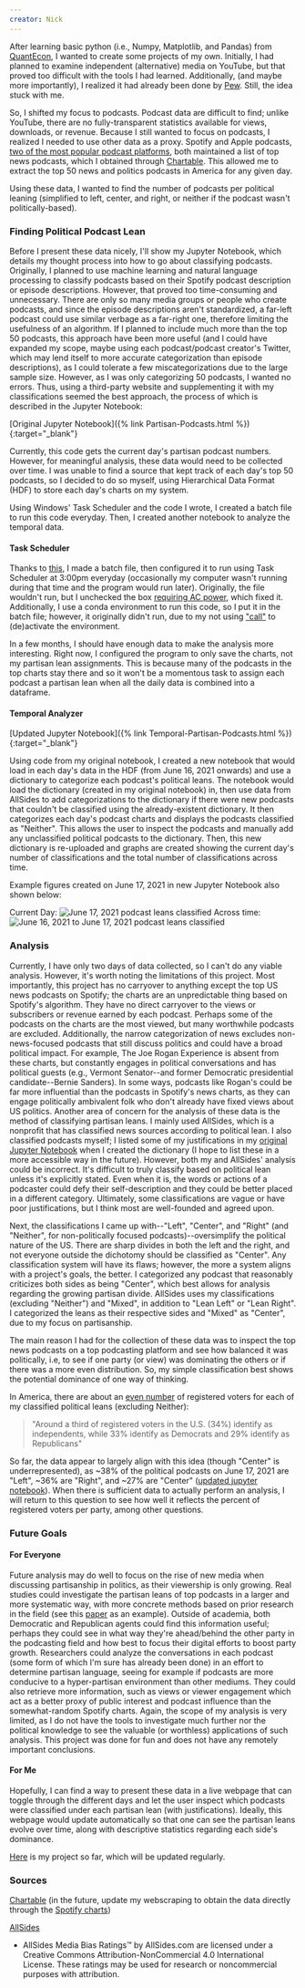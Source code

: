 ```yaml
---
creator: Nick
---
```

After learning basic python (i.e., Numpy, Matplotlib, and Pandas) from [QuantEcon](https://quantecon.org), I wanted to create some projects of my own. Initially, I had planned to examine independent (alternative) media on YouTube, but that proved too difficult with the tools I had learned. Additionally, (and maybe more importantly), I realized it had already been done by [Pew](https://www.journalism.org/2020/09/28/a-closer-look-at-the-channels-producing-news-on-youtube-and-the-videos-themselves/). Still, the idea stuck with me.

So, I shifted my focus to podcasts. Podcast data are difficult to find; unlike YouTube, there are no fully-transparent statistics available for views, downloads, or revenue. Because I still wanted to focus on podcasts, I realized I needed to use other data as a proxy. Spotify and Apple podcasts, [two of the most popular podcast platforms](https://www.statista.com/statistics/943537/podcast-listening-apps-us/), both maintained a list of top news podcasts, which I obtained through [Chartable](https://chartable.com/charts/spotify/united-states-of-america-news-politics). This allowed me to extract the top 50 news and politics podcasts in America for any given day.

Using these data, I wanted to find <!-- both **1)** the impact of each podcast relative to each other and **2)** --> the number of podcasts per political leaning (simplified to left, center, and right, or neither if the podcast wasn't politically-based).

<!-- ### 1) Analyzing Podcast Impact Using Google Trends
Put code here. -->

### Finding Political Podcast Lean
Before I present these data nicely, I'll show my Jupyter Notebook, which details my thought process into how to go about classifying podcasts. Originally, I planned to use machine learning and natural language processing to classify podcasts based on their Spotify podcast description or episode descriptions. However, that proved too time-consuming and unnecessary. There are only so many media groups or people who create podcasts, and since the episode descriptions aren't standardized, a far-left podcast could use similar verbage as a far-right one, therefore limiting the usefulness of an algorithm. If I planned to include much more than the top 50 podcasts, this approach have been more useful (and I could have expanded my scope, maybe using each podcast/podcast creator's Twitter, which may lend itself to more accurate categorization than episode descriptions), as I could tolerate a few miscategorizations due to the large sample size. However, as I was only categorizing 50 podcasts, I wanted no errors. Thus, using a third-party website and supplementing it with my classifications seemed the best approach, the process of which is described in the Jupyter Notebook:

[Original Jupyter Notebook]({% link Partisan-Podcasts.html %}){:target="_blank"}

Currently, this code gets the current day's partisan podcast numbers. However, for meaningful analysis, these data would need to be collected over time. I was unable to find a source that kept track of each day's top 50 podcasts, so I decided to do so myself, using Hierarchical Data Format (HDF) to store each day's charts on my system.

Using Windows' Task Scheduler and the code I wrote, I created a batch file to run this code everyday. Then, I created another notebook to analyze the temporal data.

#### Task Scheduler
Thanks to [this](https://towardsdatascience.com/automate-your-python-scripts-with-task-scheduler-661d0a40b279), I made a batch file, then configured it to run using Task Scheduler at 3:00pm everyday (occasionally my computer wasn't running during that time and the program would run later). Originally, the file wouldn't run, but I unchecked the box [requiring AC power](https://superuser.com/questions/1149391/windows-10-scheduled-tasks-are-not-running), which fixed it. Additionally, I use a conda environment to run this code, so I put it in the batch file; however, it originally didn't run, due to my not using ["call"](https://stackoverflow.com/questions/24678144/conda-environments-and-bat-files) to (de)activate the environment.

In a few months, I should have enough data to make the analysis more interesting. Right now, I configured the program to only save the charts, not my partisan lean assignments. This is because many of the podcasts in the top charts stay there and so it won't be a momentous task to assign each podcast a partisan lean when all the daily data is combined into a dataframe.

#### Temporal Analyzer

[Updated Jupyter Notebook]({% link Temporal-Partisan-Podcasts.html %}){:target="_blank"}

Using code from my original notebook, I created a new notebook that would load in each day's data in the HDF (from June 16, 2021 onwards) and use a dictionary to categorize each podcast's political leans. The notebook would load the dictionary (created in my original notebook) in, then use data from AllSides to add categorizations to the dictionary if there were new podcasts that couldn't be classified using the already-existent dictionary. It then categorizes each day's podcast charts and displays the podcasts classified as "Neither". This allows the user to inspect the podcasts and manually add any unclassified political podcasts to the dictionary. Then, this new dictionary is re-uploaded and graphs are created showing the current day's number of classifications and the total number of classifications across time.

Example figures created on June 17, 2021 in new Jupyter Notebook also shown below:

Current Day:
![June 17, 2021 podcast leans classified](\..\images\podcast_leans_Jun1721.png)
Across time:
![June 16, 2021 to June 17, 2021 podcast leans classified](\..\images\temporal_leans_until_Jun1721.png)


### Analysis
Currently, I have only two days of data collected, so I can't do any viable analysis. However, it's worth noting the limitations of this project. Most importantly, this project has no carryover to anything except the top US news podcasts on Spotify; the charts are an unpredictable thing based on Spotify's algorithm. They have no direct carryover to the views or subscribers or revenue earned by each podcast. Perhaps some of the podcasts on the charts are the most viewed, but many worthwhile podcasts are excluded. Additionally, the narrow categorization of news excludes non-news-focused podcasts that still discuss politics and could have a broad political impact. For example, The Joe Rogan Experience is absent from these charts, but constantly engages in political conversations and has political guests (e.g., Vermont Senator--and former Democratic presidential candidate--Bernie Sanders). In some ways, podcasts like Rogan's could be far more influential than the podcasts in Spotify's news charts, as they can engage politically ambivalent folk who don't already have fixed views about US politics. Another area of concern for the analysis of these data is the method of classifying partisan leans. I mainly used AllSides, which is a nonprofit that has classified news sources according to political lean. I also classified podcasts myself; I listed some of my justifications in my [original Jupyter Notebook](#2-finding-political-podcast-lean) when I created the dictionary (I hope to list these in a more accessible way in the future). However, both my and AllSides' analysis could be incorrect. It's difficult to truly classify based on political lean unless it's explicitly stated. Even when it is, the words or actions of a podcaster could defy their self-description and they could be better placed in a different category. Ultimately, some classifications are vague or have poor justifications, but I think most are well-founded and agreed upon.

Next, the classifications I came up with--"Left", "Center", and "Right" (and "Neither", for non-politically focused podcasts)--oversimplify the political nature of the US. There are sharp divides in both the left and the right, and not everyone outside the dichotomy should be classified as "Center". Any classification system will have its flaws; however, the more a system aligns with a project's goals, the better. I categorized any podcast that reasonably criticizes both sides as being "Center", which best allows for analysis regarding the growing partisan divide. AllSides uses my classifications (excluding "Neither") and "Mixed", in addition to "Lean Left" or "Lean Right". I categorized the leans as their respective sides and "Mixed" as "Center", due to my focus on partisanship.

The main reason I had for the collection of these data was to inspect the top news podcasts on a top podcasting platform and see how balanced it was politically, i.e, to see if one party (or view) was dominating the others or if there was a more even distribution. So, my simple classification best shows the potential dominance of one way of thinking.

In America, there are about an [even number](https://www.pewresearch.org/fact-tank/2020/10/26/what-the-2020-electorate-looks-like-by-party-race-and-ethnicity-age-education-and-religion/) of registered voters for each of my classified political leans (excluding Neither):
>"Around a third of registered voters in the U.S. (34%) identify as independents, while 33% identify as Democrats and 29% identify as Republicans"

So far, the data appear to largely align with this idea (though "Center" is underrepresented), as ~38% of the political podcasts on June 17, 2021 are "Left", ~36% are "Right", and ~27% are "Center" ([updated jupyter notebook](#temporal-analyzer)). When there is sufficient data to actually perform an analysis, I will return to this question to see how well it reflects the percent of registered voters per party, among other questions.

### Future Goals

#### For Everyone
Future analysis may do well to focus on the rise of new media when discussing partisanship in politics, as their viewership is only growing. Real studies could investigate the partisan leans of top podcasts in a larger and more systematic way, with more concrete methods based on prior research in the field (see this [paper](https://www.researchgate.net/publication/254366452_Listening_In_Building_a_Profile_of_Podcast_Users_and_Analyzing_Their_Political_Participation) as an example). Outside of academia, both Democratic and Republican agents could find this information useful; perhaps they could see in what way they're ahead/behind the other party in the podcasting field and how best to focus their digital efforts to boost party growth. Researchers could analyze the conversations in each podcast (some form of which I'm sure has already been done) in an effort to determine partisan language, seeing for example if podcasts are more conducive to a hyper-partisan environment than other mediums. They could also retrieve more information, such as views or viewer engagement which act as a better proxy of public interest and podcast influence than the somewhat-random Spotify charts. Again, the scope of my analysis is very limited, as I do not have the tools to investigate much further nor the political knowledge to see the valuable (or worthless) applications of such analysis. This project was done for fun and does not have any remotely important conclusions.

#### For Me
Hopefully, I can find a way to present these data in a live webpage that can toggle through the different days and let the user inspect which podcasts were classified under each partisan lean (with justifications). Ideally, this webpage would update automatically so that one can see the partisan leans evolve over time, along with descriptive statistics regarding each side's dominance.

[Here](\..\projects\Partisan-Podcasts-Interactive.html) is my project so far, which will be updated regularly.

### Sources
[Chartable](https://chartable.com/charts/spotify/united-states-of-america-news-politics) (in the future, update my webscraping to obtain the data directly through the [Spotify charts](https://podcastcharts.byspotify.com/))

[AllSides](https://www.allsides.com/media-bias/media-bias-ratings)
  - AllSides Media Bias Ratings™ by AllSides.com are licensed under a Creative Commons Attribution-NonCommercial 4.0 International License. These ratings may be used for research or noncommercial purposes with attribution.
